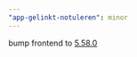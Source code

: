 ```yaml
---
"app-gelinkt-notuleren": minor
---
```


bump frontend to [5.58.0](https://github.com/lblod/frontend-gelinkt-notuleren/releases/tag/v5.58.0)
